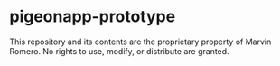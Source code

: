# pigeonapp-prototype
This repository and its contents are the proprietary property of Marvin Romero. No rights to use, modify, or distribute are granted.
